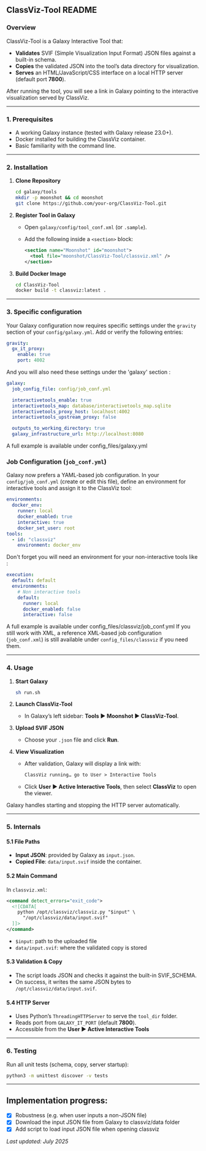 ## ClassViz-Tool README

### Overview

ClassViz-Tool is a Galaxy Interactive Tool that:

* **Validates** SVIF (Simple Visualization Input Format) JSON files against a built-in schema.
* **Copies** the validated JSON into the tool’s data directory for visualization.
* **Serves** an HTML/JavaScript/CSS interface on a local HTTP server (default port **7800**).

After running the tool, you will see a link in Galaxy pointing to the interactive visualization served by ClassViz.

---

### 1. Prerequisites

* A working Galaxy instance (tested with Galaxy release 23.0+).
* Docker installed for building the ClassViz container.
* Basic familiarity with the command line.

---

### 2. Installation

1. **Clone Repository**

   ```bash
   cd galaxy/tools
   mkdir -p moonshot && cd moonshot
   git clone https://github.com/your-org/ClassViz-Tool.git
   ```
2. **Register Tool in Galaxy**

   * Open `galaxy/config/tool_conf.xml` (or `.sample`).
   * Add the following inside a `<section>` block:

     ```xml
     <section name="Moonshot" id="moonshot">
       <tool file="moonshot/ClassViz-Tool/classviz.xml" />
     </section>
     ```
3. **Build Docker Image**

   ```bash
   cd ClassViz-Tool
   docker build -t classviz:latest .
   ```
---

### 3. Specific configuration
Your Galaxy configuration now requires specific settings under the `gravity` section of your `config/galaxy.yml`. Add or verify the following entries:

```yaml
gravity:
  gx_it_proxy:
    enable: true
    port: 4002
```

And you will also need these settings under the 'galaxy' section : 
```yaml
galaxy:
  job_config_file: config/job_conf.yml

  interactivetools_enable: true
  interactivetools_map: database/interactivetools_map.sqlite
  interactivetools_proxy_host: localhost:4002
  interactivetools_upstream_proxy: false

  outputs_to_working_directory: true
  galaxy_infrastructure_url: http://localhost:8080
```
A full example is available under config_files/galaxy.yml

### Job Configuration (`job_conf.yml`)

Galaxy now prefers a YAML-based job configuration. In your `config/job_conf.yml` (create or edit this file), define an environment for interactive tools and assign it to the ClassViz tool:

```yaml
environments:
  docker_env:
    runner: local
    docker_enabled: true
    interactive: true
    docker_set_user: root
tools:
  - id: "classviz"
    environment: docker_env
```
Don't forget you will need an environment for your non-interactive tools like :

```yaml
execution:
  default: default
  environments:
    # Non interactive tools
    default:
      runner: local
      docker_enabled: false 
      interactive: false      
```
A full example is available under config_files/classviz/job_conf.yml
If you still work with XML, a reference XML-based job configuration (`job_conf.xml`) is still available under `config_files/classviz` if you need them.


---

### 4. Usage

1. **Start Galaxy**

   ```bash
   sh run.sh
   ```
2. **Launch ClassViz-Tool**

   * In Galaxy’s left sidebar: **Tools ▶ Moonshot ▶ ClassViz-Tool**.
3. **Upload SVIF JSON**

   * Choose your `.json` file and click **Run**.
4. **View Visualization**

   * After validation, Galaxy will display a link with:

     ```xml
     ClassViz running… go to User > Interactive Tools
     ```
   * Click **User ▶ Active Interactive Tools**, then select **ClassViz** to open the viewer.

Galaxy handles starting and stopping the HTTP server automatically.

---

### 5. Internals

#### 5.1 File Paths

* **Input JSON**: provided by Galaxy as `input.json`.
* **Copied File**: `data/input.svif` inside the container.

#### 5.2 Main Command

In `classviz.xml`:

```xml
<command detect_errors="exit_code">
  <![CDATA[
    python /opt/classviz/classviz.py "$input" \
      "/opt/classviz/data/input.svif"
  ]]>
</command>
```

* `$input`: path to the uploaded file
* `data/input.svif`: where the validated copy is stored

#### 5.3 Validation & Copy

* The script loads JSON and checks it against the built-in SVIF\_SCHEMA.
* On success, it writes the same JSON bytes to `/opt/classviz/data/input.svif`.

#### 5.4 HTTP Server

* Uses Python’s `ThreadingHTTPServer` to serve the `tool_dir` folder.
* Reads port from `GALAXY_IT_PORT` (default **7800**).
* Accessible from the **User ▶ Active Interactive Tools**
---

### 6. Testing

Run all unit tests (schema, copy, server startup):

```bash
python3 -m unittest discover -v tests
```
---

## Implementation progress:
- [x] Robustness (e.g. when user inputs a non-JSON file)
- [x] Download the input JSON file from Galaxy to classviz/data folder
- [x] Add script to load input JSON file when opening classviz

*Last updated: July 2025*
